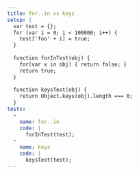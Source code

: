 ```yaml
---
title: for..in vs keys
setup: |
  var test = {};
  for (var i = 0; i < 100000; i++) {
    test['foo' + i] = true;
  }
  
  function forInTest(obj) {
    for(var x in obj) { return false; }
    return true;
  }
  
  function keysTest(obj) {
    return Object.keys(obj).length === 0;
  }
tests:
  -
    name: for..in
    code: |
      forInTest(test);
  -
    name: keys
    code: |
      keysTest(test);
---
```


